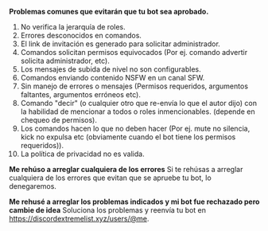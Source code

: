 **Problemas comunes que evitarán que tu bot sea aprobado.**
1. No verifica la jerarquía de roles.
2. Errores desconocidos en comandos.
3. El link de invitación es generado para solicitar administrador.
4. Comandos solicitan permisos equivocados (Por ej. comando advertir solicita administrador, etc).
5. Los mensajes de subida de nivel no son configurables.
6. Comandos enviando contenido NSFW en un canal SFW.
7. Sin manejo de errores o mensajes (Permisos requeridos, argumentos faltantes, argumentos erróneos etc).
8. Comando "decir" (o cualquier otro que re-envía lo que el autor dijo) con la habilidad de mencionar a todos o roles inmencionables. (depende en chequeo de permisos).
9. Los comandos hacen lo que no deben hacer (Por ej. mute no silencia, kick no expulsa etc (obviamente cuando el bot tiene los permisos requeridos)).
10. La política de privacidad no es valida.

**Me rehúso a arreglar cualquiera de los errores** Si te rehúsas a arreglar cualquiera de los errores que evitan que se apruebe tu bot, lo denegaremos.

**Me rehusé a arreglar los problemas indicados y mi bot fue rechazado pero cambie de idea** Soluciona los problemas y reenvía tu bot en <https://discordextremelist.xyz/users/@me>.